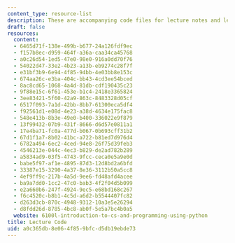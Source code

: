 ```yaml
---
content_type: resource-list
description: These are accompanying code files for lecture notes and lecture videos.
draft: false
resources:
  content:
  - 6465d71f-138e-499b-b677-24a126fdf9ec
  - f157b8ec-d959-464f-a36a-caa34ca45768
  - a0c26d54-1ed5-47e0-98e0-916a0dd70f76
  - 54022d47-33e2-4b23-a13b-eb9274c28f7f
  - e31bf3b9-6e94-4f85-94bb-4e03bb8e153c
  - 674aa26c-e3ba-404c-bb43-4cd3ee54bced
  - 8ac8cd65-1068-4a4d-81db-cdf190435c23
  - 9f88e15c-6f61-453e-b1c4-2418e3365824
  - 3ee83421-5f60-42a9-863c-8483328d05cf
  - 6517f093-7a1d-42bb-8bb7-61300eca5df4
  - f92561d1-e08d-4e23-a38d-4634e175fac8
  - 548e413b-8b3e-49e0-b400-336022e9f879
  - 13f99432-07b9-431f-8666-d6d57e0811a1
  - 17e4ba71-fc0a-477d-b067-0b693cff31b2
  - 67d1f1a7-8b02-41bc-a722-b81ed7d976d4
  - 6782a494-6ec2-4ced-94e8-26f75d39feb3
  - 4546213e-044c-4ec3-b829-de2ad782b289
  - a5834ad9-03f5-4743-9fcc-ceca0e5a9e0d
  - babe5f97-af1e-4895-87d3-12d8bd2a6bfd
  - 33387e15-3290-4a37-8e36-3112b50a5cc8
  - 4ef9ff9c-217b-4a5d-9ee6-fd48afd4acee
  - ba9a7dd0-1cc2-47c0-bab3-4f2f04d5b099
  - e2a660b6-247f-4924-9ec5-e68bd168c267
  - f6c4520c-b8b1-4c5d-a6d2-b5544407fc82
  - d263d3cb-870c-4948-9312-10a3e5e26294
  - d8fdd26d-8785-4bc8-ab0f-5e5a7bc4b0a5
  website: 6100l-introduction-to-cs-and-programming-using-python
title: Lecture Code
uid: a0c365db-8e06-4f85-9bfc-d5db19ebde73
---
```

